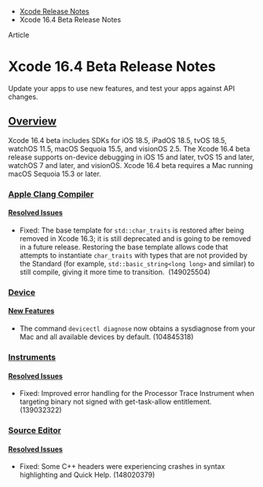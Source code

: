 - [Xcode Release Notes](https://developer.apple.com/documentation/xcode-release-notes)
- Xcode 16.4 Beta Release Notes

Article

# Xcode 16.4 Beta Release Notes

Update your apps to use new features, and test your apps against API changes.

## [Overview](https://developer.apple.com/documentation/xcode-release-notes/xcode-16_4-release-notes#Overview)

Xcode 16.4 beta includes SDKs for iOS 18.5, iPadOS 18.5, tvOS 18.5, watchOS 11.5, macOS Sequoia 15.5, and visionOS 2.5. The Xcode 16.4 beta release supports on-device debugging in iOS 15 and later, tvOS 15 and later, watchOS 7 and later, and visionOS. Xcode 16.4 beta requires a Mac running macOS Sequoia 15.3 or later.

### [Apple Clang Compiler](https://developer.apple.com/documentation/xcode-release-notes/xcode-16_4-release-notes#Apple-Clang-Compiler)

#### [Resolved Issues](https://developer.apple.com/documentation/xcode-release-notes/xcode-16_4-release-notes#Resolved-Issues)

- Fixed: The base template for `std::char_traits` is restored after being removed in Xcode 16.3; it is still deprecated and is going to be removed in a future release. Restoring the base template allows code that attempts to instantiate `char_traits` with types that are not provided by the Standard (for example, `std::basic_string<long long>` and similar) to still compile, giving it more time to transition.  (149025504)

### [Device](https://developer.apple.com/documentation/xcode-release-notes/xcode-16_4-release-notes#Device)

#### [New Features](https://developer.apple.com/documentation/xcode-release-notes/xcode-16_4-release-notes#New-Features)

- The command `devicectl diagnose` now obtains a sysdiagnose from your Mac and all available devices by default. (104845318)

### [Instruments](https://developer.apple.com/documentation/xcode-release-notes/xcode-16_4-release-notes#Instruments)

#### [Resolved Issues](https://developer.apple.com/documentation/xcode-release-notes/xcode-16_4-release-notes#Resolved-Issues)

- Fixed: Improved error handling for the Processor Trace Instrument when targeting binary not signed with get-task-allow entitlement.  (139032322)

### [Source Editor](https://developer.apple.com/documentation/xcode-release-notes/xcode-16_4-release-notes#Source-Editor)

#### [Resolved Issues](https://developer.apple.com/documentation/xcode-release-notes/xcode-16_4-release-notes#Resolved-Issues)

- Fixed: Some C++ headers were experiencing crashes in syntax highlighting and Quick Help. (148020379)
